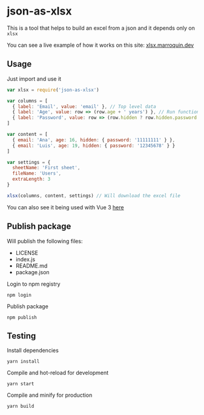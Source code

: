 # json-as-xlsx

This is a tool that helps to build an excel from a json and it depends only on `xlsx`

You can see a live example of how it works on this site: [xlsx.marroquin.dev](https://xlsx.marroquin.dev)

## Usage

Just import and use it

```js
var xlsx = require('json-as-xlsx')

var columns = [
  { label: 'Email', value: 'email' }, // Top level data
  { label: 'Age', value: row => (row.age + ' years') }, // Run functions
  { label: 'Password', value: row => (row.hidden ? row.hidden.password : '') }, // Deep props
]

var content = [
  { email: 'Ana', age: 16, hidden: { password: '11111111' } },
  { email: 'Luis', age: 19, hidden: { password: '12345678' } }
]

var settings = {
  sheetName: 'First sheet',
  fileName: 'Users',
  extraLength: 3
}

xlsx(columns, content, settings) // Will download the excel file
```

You can also see it being used with Vue 3 [here](https://github.com/LuisEnMarroquin/json-as-xlsx/blob/master/src/App.vue)

## Publish package

Will publish the following files:
* LICENSE
* index.js
* README.md
* package.json

Login to npm registry
```shell
npm login
```

Publish package
```shell
npm publish
```

## Testing

Install dependencies
```shell
yarn install
```

Compile and hot-reload for development
```shell
yarn start
```

Compile and minify for production
```shell
yarn build
```
